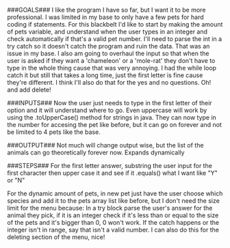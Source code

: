 ###GOALS###
I like the program I have so far, but I want it to be more professional. I was limited in my base to only have a few pets for hard coding if statements. For this blackbelt I'd like to start by making the amount of pets variable, and understand when the user types in an integer and check automatically if that's a valid pet number. I'll need to parse the int in a try catch so it doesn't catch the program and ruin the data. That was an issue in my base. I also am going to overhaul the input so that when the user is asked if they want a 'chameleon' or a 'mole-rat' they don't have to type in the whole thing cause that was very annoying. I had the while loop catch it but still that takes a long time, just the first letter is fine cause they're different. I think I'll also do that for the yes and no questions. Oh! and add delete!

###INPUTS###
Now the user just needs to type in the first letter of their option and it will understand where to go. Even uppercase will work by using the .toUpperCase() method for strings in java. They can now type in the number for accesing the pet like before, but it can go on forever and not be limited to 4 pets like the base.

###OUTPUT###
Not much will change output wise, but the list of the animals can go theoretically forever now. Expands dynamically
 
###STEPS###
For the first letter answer, substring the user input for the first character then upper case it and see if it .equals() what I want like "Y" or "N"

For the dynamic amount of pets, in new pet just have the user choose which species and add it to the pets array list like before, but I don't need the size limit for the menu because:
In a try block parse the user's answer for the animal they pick, if it is an integer check if it's less than or equal to the size of the pets and it's bigger than 0, 0 won't work. If the catch happens or the integer isn't in range, say that isn't a valid number. I can also do this for the deleting section of the menu, nice!
